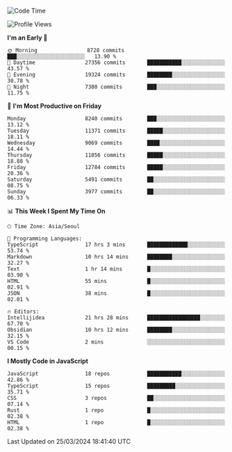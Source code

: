 <!--START_SECTION:waka-->
![Code Time](http://img.shields.io/badge/Code%20Time-5%2C823%20hrs%2027%20mins-blue)

![Profile Views](http://img.shields.io/badge/Profile%20Views-0-blue)

**I'm an Early 🐤** 

```text
🌞 Morning                8728 commits        ███░░░░░░░░░░░░░░░░░░░░░░   13.90 % 
🌆 Daytime                27356 commits       ███████████░░░░░░░░░░░░░░   43.57 % 
🌃 Evening                19324 commits       ████████░░░░░░░░░░░░░░░░░   30.78 % 
🌙 Night                  7380 commits        ███░░░░░░░░░░░░░░░░░░░░░░   11.75 % 
```
📅 **I'm Most Productive on Friday** 

```text
Monday                   8240 commits        ███░░░░░░░░░░░░░░░░░░░░░░   13.12 % 
Tuesday                  11371 commits       █████░░░░░░░░░░░░░░░░░░░░   18.11 % 
Wednesday                9069 commits        ████░░░░░░░░░░░░░░░░░░░░░   14.44 % 
Thursday                 11856 commits       █████░░░░░░░░░░░░░░░░░░░░   18.88 % 
Friday                   12784 commits       █████░░░░░░░░░░░░░░░░░░░░   20.36 % 
Saturday                 5491 commits        ██░░░░░░░░░░░░░░░░░░░░░░░   08.75 % 
Sunday                   3977 commits        ██░░░░░░░░░░░░░░░░░░░░░░░   06.33 % 
```


📊 **This Week I Spent My Time On** 

```text
🕑︎ Time Zone: Asia/Seoul

💬 Programming Languages: 
TypeScript               17 hrs 3 mins       █████████████░░░░░░░░░░░░   53.74 % 
Markdown                 10 hrs 14 mins      ████████░░░░░░░░░░░░░░░░░   32.27 % 
Text                     1 hr 14 mins        █░░░░░░░░░░░░░░░░░░░░░░░░   03.90 % 
HTML                     55 mins             █░░░░░░░░░░░░░░░░░░░░░░░░   02.91 % 
JSON                     38 mins             █░░░░░░░░░░░░░░░░░░░░░░░░   02.01 % 

🔥 Editors: 
Intellijidea             21 hrs 28 mins      █████████████████░░░░░░░░   67.70 % 
Obsidian                 10 hrs 12 mins      ████████░░░░░░░░░░░░░░░░░   32.15 % 
VS Code                  2 mins              ░░░░░░░░░░░░░░░░░░░░░░░░░   00.15 % 
```

**I Mostly Code in JavaScript** 

```text
JavaScript               18 repos            ███████████░░░░░░░░░░░░░░   42.86 % 
TypeScript               15 repos            █████████░░░░░░░░░░░░░░░░   35.71 % 
CSS                      3 repos             ██░░░░░░░░░░░░░░░░░░░░░░░   07.14 % 
Rust                     1 repo              █░░░░░░░░░░░░░░░░░░░░░░░░   02.38 % 
HTML                     1 repo              █░░░░░░░░░░░░░░░░░░░░░░░░   02.38 % 
```




 Last Updated on 25/03/2024 18:41:40 UTC
<!--END_SECTION:waka-->
